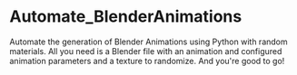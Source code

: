 # Automate_BlenderAnimations
Automate the generation of Blender Animations using Python with random materials. All you need is a Blender file with an animation and configured animation parameters and a texture to randomize. And you're good to go! 
